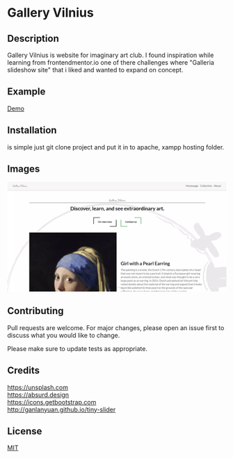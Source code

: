 # Gallery Vilnius
## Description
Gallery Vilnius is website for imaginary art club. I found inspiration while learning from frontendmentor.io one of there challenges where "Galleria slideshow site" that i liked and wanted to expand on concept.

## Example
[Demo](https://gallery-v.herokuapp.com)

## Installation

is simple just git clone project and put it in to apache, xampp  hosting folder.

## Images
![image-0](https://raw.githubusercontent.com/Dracula707/galleryVilnius/main/uploads/image0.webp)

## Contributing
Pull requests are welcome. For major changes, please open an issue first to discuss what you would like to change.

Please make sure to update tests as appropriate.

## Credits
https://unsplash.com<br />
https://absurd.design<br />
https://icons.getbootstrap.com<br />
http://ganlanyuan.github.io/tiny-slider

## License
[MIT](https://choosealicense.com/licenses/mit/)
